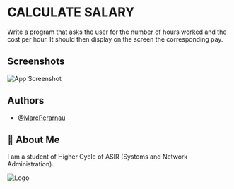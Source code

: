 
# CALCULATE SALARY
Write a program that asks the user for the number of hours worked and the cost per hour. It should then display on the screen the corresponding pay.


## Screenshots

![App Screenshot](https://github.com/MarcPerarnau/MV/assets/151735878/e9ded0d5-4441-4ab1-be5a-903b8ee3823d)


## Authors

- [@MarcPerarnau](https://github.com/MarcPerarnau)


## 🚀 About Me
I am a student of Higher Cycle of ASIR (Systems and Network Administration).


![Logo](https://github.com/MarcPerarnau/MV/assets/151735878/dbd36d50-971f-4147-8b66-0c489954895e)

